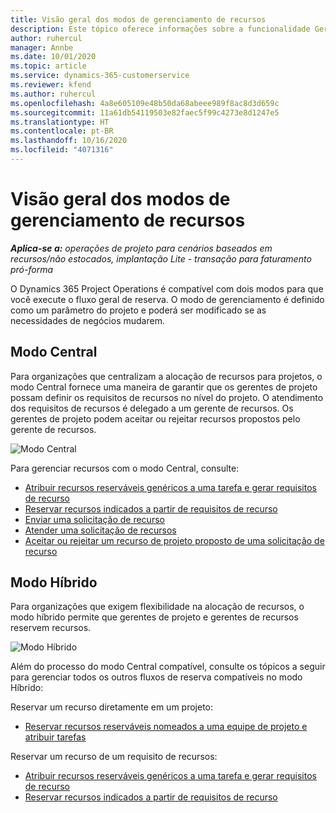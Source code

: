 ```yaml
---
title: Visão geral dos modos de gerenciamento de recursos
description: Este tópico oferece informações sobre a funcionalidade Gerenciamento de recursos no Dynamics 365 Project Operations.
author: ruhercul
manager: Annbe
ms.date: 10/01/2020
ms.topic: article
ms.service: dynamics-365-customerservice
ms.reviewer: kfend
ms.author: ruhercul
ms.openlocfilehash: 4a8e605109e48b50da68abeee989f8ac8d3d659c
ms.sourcegitcommit: 11a61db54119503e82faec5f99c4273e8d1247e5
ms.translationtype: HT
ms.contentlocale: pt-BR
ms.lasthandoff: 10/16/2020
ms.locfileid: "4071316"
---
```

# <a name="resource-management-modes-overview"></a>Visão geral dos modos de gerenciamento de recursos

_**Aplica-se a:** operações de projeto para cenários baseados em recursos/não estocados, implantação Lite - transação para faturamento pró-forma_


O Dynamics 365 Project Operations é compatível com dois modos para que você execute o fluxo geral de reserva. O modo de gerenciamento é definido como um parâmetro do projeto e poderá ser modificado se as necessidades de negócios mudarem.    

## <a name="central-mode"></a>Modo Central
Para organizações que centralizam a alocação de recursos para projetos, o modo Central fornece uma maneira de garantir que os gerentes de projeto possam definir os requisitos de recursos no nível do projeto. O atendimento dos requisitos de recursos é delegado a um gerente de recursos. Os gerentes de projeto podem aceitar ou rejeitar recursos propostos pelo gerente de recursos.

![Modo Central](./media/resource-management-central.png)

Para gerenciar recursos com o modo Central, consulte:

- [Atribuir recursos reserváveis genéricos a uma tarefa e gerar requisitos de recurso](https://docs.microsoft.com/dynamics365/project-service/assign-generic-bookable-resource)
- [Reservar recursos indicados a partir de requisitos de recurso](https://docs.microsoft.com/dynamics365/project-service/book-named-resource)
- [Enviar uma solicitação de recurso](https://docs.microsoft.com/dynamics365/project-service/submit-resource-request)
- [Atender uma solicitação de recursos](https://docs.microsoft.com/dynamics365/project-service/resource-management-fulfill-requests)
- [Aceitar ou rejeitar um recurso de projeto proposto de uma solicitação de recurso](https://docs.microsoft.com/dynamics365/project-service/accept-reject-proposed-resource)

## <a name="hybrid-mode"></a>Modo Híbrido
Para organizações que exigem flexibilidade na alocação de recursos, o modo híbrido permite que gerentes de projeto e gerentes de recursos reservem recursos.

![Modo Híbrido](./media/resource-management-hybrid.png)

Além do processo do modo Central compatível, consulte os tópicos a seguir para gerenciar todos os outros fluxos de reserva compatíveis no modo Híbrido:

Reservar um recurso diretamente em um projeto:
- [Reservar recursos reserváveis nomeados a uma equipe de projeto e atribuir tarefas](https://docs.microsoft.com/dynamics365/project-service/assign-named-bookable-resource)

Reservar um recurso de um requisito de recursos:
- [Atribuir recursos reserváveis genéricos a uma tarefa e gerar requisitos de recurso](https://docs.microsoft.com/dynamics365/project-service/assign-generic-bookable-resource)
- [Reservar recursos indicados a partir de requisitos de recurso](https://docs.microsoft.com/dynamics365/project-service/book-named-resource)
